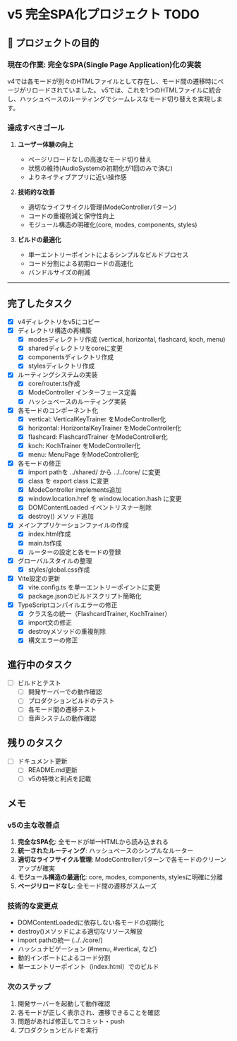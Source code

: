 # v5 完全SPA化プロジェクト TODO

## 🎯 プロジェクトの目的

### 現在の作業: 完全なSPA(Single Page Application)化の実装
v4では各モードが別々のHTMLファイルとして存在し、モード間の遷移時にページがリロードされていました。
v5では、これを1つのHTMLファイルに統合し、ハッシュベースのルーティングでシームレスなモード切り替えを実現します。

### 達成すべきゴール
1. **ユーザー体験の向上**
   - ページリロードなしの高速なモード切り替え
   - 状態の維持(AudioSystemの初期化が1回のみで済む)
   - よりネイティブアプリに近い操作感

2. **技術的な改善**
   - 適切なライフサイクル管理(ModeControllerパターン)
   - コードの重複削減と保守性向上
   - モジュール構造の明確化(core, modes, components, styles)

3. **ビルドの最適化**
   - 単一エントリーポイントによるシンプルなビルドプロセス
   - コード分割による初期ロードの高速化
   - バンドルサイズの削減

---

## 完了したタスク

- [x] v4ディレクトリをv5にコピー
- [x] ディレクトリ構造の再構築
  - [x] modesディレクトリ作成 (vertical, horizontal, flashcard, koch, menu)
  - [x] sharedディレクトリをcoreに変更
  - [x] componentsディレクトリ作成
  - [x] stylesディレクトリ作成
- [x] ルーティングシステムの実装
  - [x] core/router.ts作成
  - [x] ModeController インターフェース定義
  - [x] ハッシュベースのルーティング実装
- [x] 各モードのコンポーネント化
  - [x] vertical: VerticalKeyTrainer をModeController化
  - [x] horizontal: HorizontalKeyTrainer をModeController化
  - [x] flashcard: FlashcardTrainer をModeController化
  - [x] koch: KochTrainer をModeController化
  - [x] menu: MenuPage をModeController化
- [x] 各モードの修正
  - [x] import pathを ../shared/ から ../../core/ に変更
  - [x] class を export class に変更
  - [x] ModeController implements追加
  - [x] window.location.href を window.location.hash に変更
  - [x] DOMContentLoaded イベントリスナー削除
  - [x] destroy() メソッド追加
- [x] メインアプリケーションファイルの作成
  - [x] index.html作成
  - [x] main.ts作成
  - [x] ルーターの設定と各モードの登録
- [x] グローバルスタイルの整理
  - [x] styles/global.css作成
- [x] Vite設定の更新
  - [x] vite.config.ts を単一エントリーポイントに変更
  - [x] package.jsonのビルドスクリプト簡略化
- [x] TypeScriptコンパイルエラーの修正
  - [x] クラス名の統一（FlashcardTrainer, KochTrainer）
  - [x] import文の修正
  - [x] destroyメソッドの重複削除
  - [x] 構文エラーの修正

## 進行中のタスク

- [ ] ビルドとテスト
  - [ ] 開発サーバーでの動作確認
  - [ ] プロダクションビルドのテスト
  - [ ] 各モード間の遷移テスト
  - [ ] 音声システムの動作確認

## 残りのタスク

- [ ] ドキュメント更新
  - [ ] README.md更新
  - [ ] v5の特徴と利点を記載

## メモ

### v5の主な改善点
1. **完全なSPA化**: 全モードが単一HTMLから読み込まれる
2. **統一されたルーティング**: ハッシュベースのシンプルなルーター
3. **適切なライフサイクル管理**: ModeControllerパターンで各モードのクリーンアップが確実
4. **モジュール構造の最適化**: core, modes, components, stylesに明確に分離
5. **ページリロードなし**: 全モード間の遷移がスムーズ

### 技術的な変更点
- DOMContentLoadedに依存しない各モードの初期化
- destroy()メソッドによる適切なリソース解放
- import pathの統一 (../../core/)
- ハッシュナビゲーション (#menu, #vertical, など)
- 動的インポートによるコード分割
- 単一エントリーポイント（index.html）でのビルド

### 次のステップ
1. 開発サーバーを起動して動作確認
2. 各モードが正しく表示され、遷移できることを確認
3. 問題があれば修正してコミット・push
4. プロダクションビルドを実行

